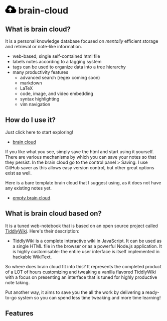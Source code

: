 # <img src="/cloud-upload-alt-solid.svg" width="35"> brain-cloud

## What is brain cloud?
It is a personal knowledge database focused on *mentally* efficient storage and retrieval or note-like information. 
* web-based; single self-contained html file
* labels notes according to a tagging system
* tags can be used to organize data into a tree hierarchy
* many productivity features
  - advanced search (regex coming soon)
  - markdown
  - LaTeX
  - code, image, and video embedding
  - syntax highlighting
  - vim navigation

## How do I use it?
Just click here to start exploring!
* <a href="index.html">brain cloud</a>

If you like what you see, simply save the html and start using it yourself. There are various mechanisms by which you can save your notes so that they persist. In the brain cloud go to the control panel > Saving. I use GitHub saver as this allows easy version control, but other great options exist as well.

Here is a bare template brain cloud that I suggest using, as it does not have any existing notes yet.
* <a href="research_highlights/SVT_Decomposition_Theorem.pdf">empty brain cloud</a>

## What is brain cloud based on?
It is a tuned web-notebook that is based on an open source project called [TiddlyWiki](https://github.com/Jermolene/TiddlyWiki5). Here's their description:

* TiddlyWiki is a complete interactive wiki in JavaScript. It can be used as a single HTML file in the browser or as a powerful Node.js application. It is highly customisable: the entire user interface is itself implemented in hackable WikiText.

So where does brain cloud fit into this? It represents the completed product of a LOT of hours customizing and tweaking a vanilla flavored TiddlyWiki with a focus on presenting an interface that is tuned for highly productive note taking. 

Put another way, it aims to save you the all the work by delivering a ready-to-go system so you can spend less time tweaking and more time learning!

## Features
